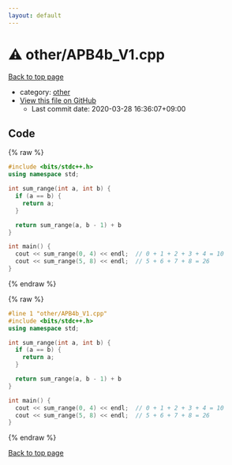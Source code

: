 ```yaml
---
layout: default
---
```


<!-- mathjax config similar to math.stackexchange -->
<script type="text/javascript" async
  src="https://cdnjs.cloudflare.com/ajax/libs/mathjax/2.7.5/MathJax.js?config=TeX-MML-AM_CHTML">
</script>
<script type="text/x-mathjax-config">
  MathJax.Hub.Config({
    TeX: { equationNumbers: { autoNumber: "AMS" }},
    tex2jax: {
      inlineMath: [ ['$','$'] ],
      processEscapes: true
    },
    "HTML-CSS": { matchFontHeight: false },
    displayAlign: "left",
    displayIndent: "2em"
  });
</script>

<script type="text/javascript" src="https://cdnjs.cloudflare.com/ajax/libs/jquery/3.4.1/jquery.min.js"></script>
<script src="https://cdn.jsdelivr.net/npm/jquery-balloon-js@1.1.2/jquery.balloon.min.js" integrity="sha256-ZEYs9VrgAeNuPvs15E39OsyOJaIkXEEt10fzxJ20+2I=" crossorigin="anonymous"></script>
<script type="text/javascript" src="../../assets/js/copy-button.js"></script>
<link rel="stylesheet" href="../../assets/css/copy-button.css" />


# :warning: other/APB4b_V1.cpp

<a href="../../index.html">Back to top page</a>

* category: <a href="../../index.html#795f3202b17cb6bc3d4b771d8c6c9eaf">other</a>
* <a href="{{ site.github.repository_url }}/blob/master/other/APB4b_V1.cpp">View this file on GitHub</a>
    - Last commit date: 2020-03-28 16:36:07+09:00




## Code

<a id="unbundled"></a>
{% raw %}
```cpp
#include <bits/stdc++.h>
using namespace std;

int sum_range(int a, int b) {
  if (a == b) {
    return a;
  }

  return sum_range(a, b - 1) + b
}

int main() {
  cout << sum_range(0, 4) << endl;  // 0 + 1 + 2 + 3 + 4 = 10
  cout << sum_range(5, 8) << endl;  // 5 + 6 + 7 + 8 = 26
}
```
{% endraw %}

<a id="bundled"></a>
{% raw %}
```cpp
#line 1 "other/APB4b_V1.cpp"
#include <bits/stdc++.h>
using namespace std;

int sum_range(int a, int b) {
  if (a == b) {
    return a;
  }

  return sum_range(a, b - 1) + b
}

int main() {
  cout << sum_range(0, 4) << endl;  // 0 + 1 + 2 + 3 + 4 = 10
  cout << sum_range(5, 8) << endl;  // 5 + 6 + 7 + 8 = 26
}

```
{% endraw %}

<a href="../../index.html">Back to top page</a>

